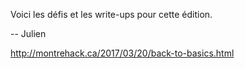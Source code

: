 Voici les défis et les write-ups pour cette édition.

-- Julien

http://montrehack.ca/2017/03/20/back-to-basics.html
